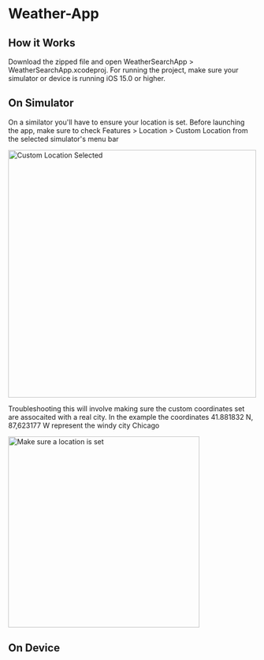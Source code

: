# Weather-App

## How it Works
Download the zipped file and open WeatherSearchApp > WeatherSearchApp.xcodeproj.  For running the project, make sure your simulator or device is running iOS 15.0 or higher.

## On Simulator
On a similator you'll have to ensure your location is set.  Before launching the app, make sure to check Features > Location > Custom Location from the selected simulator's menu bar

<img width="503" alt="Custom Location Selected" src="https://user-images.githubusercontent.com/33992296/228599919-2a8fe568-ecd0-480a-b592-ae6faf8f0f08.png">

Troubleshooting this will involve making sure the custom coordinates set are assocaited with a real city. In the example the coordinates 41.881832 N, 87,623177 W represent the windy city Chicago

<img width="388" alt="Make sure a location is set" src="https://user-images.githubusercontent.com/33992296/228600202-09a6642e-1fa0-42db-860b-bf44af5ef966.png">

## On Device
